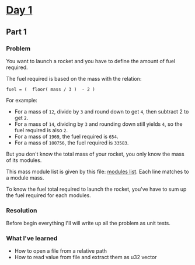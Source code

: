 # [Day 1](https://adventofcode.com/2019/day/1)

## Part 1

### Problem

You want to launch a rocket and you have to define the amount of fuel required.

The fuel required is based on the mass with the relation:
    
    fuel = (  floor( mass / 3 )  - 2 )
    
For example:

- For a mass of `12`, divide by `3` and round down to get `4`, then subtract 2 to get `2`.
- For a mass of `14`, dividing by `3` and rounding down still yields `4`, so the fuel required is also `2`.
- For a mass of `1969`, the fuel required is `654`.
- For a mass of `100756`, the fuel required is `33583`.

But you don't know the total mass of your rocket, you only know the mass of its modules.

This mass module list is given by this file: [modules list](assets/modules_mass_list.txt). Each line matches to a module mass.

To know the fuel total required to launch the rocket, you've have to sum up the fuel required for each modules.

### Resolution

Before begin everything I'll will write up all the problem as unit tests.

### What I've learned

- How to open a file from a relative path
- How to read value from file and extract them as u32 vector